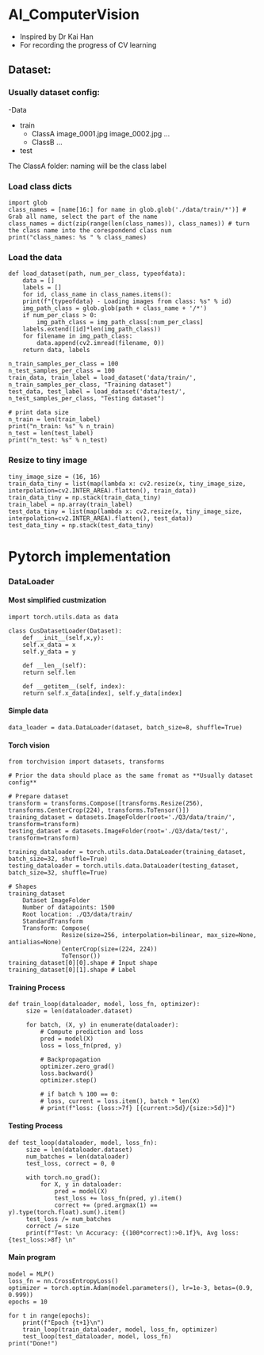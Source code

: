 # AI_ComputerVision

- Inspired by Dr Kai Han
- For recording the progress of CV learning

## Dataset:

### Usually dataset config:

-Data
  - train
    - ClassA
      image_0001.jpg
      image_0002.jpg
      ...
    - ClassB
    ...
  - test
  
  The ClassA folder: naming will be the class label

### Load class dicts
	import glob
	class_names = [name[16:] for name in glob.glob('./data/train/*')] # Grab all name, select the part of the name
	class_names = dict(zip(range(len(class_names)), class_names)) # turn the class name into the corespondend class num
	print("class_names: %s " % class_names)
	
### Load the data
	def load_dataset(path, num_per_class, typeofdata):
	    data = []
	    labels = []
	    for id, class_name in class_names.items():
		print(f"{typeofdata} - Loading images from class: %s" % id)
		img_path_class = glob.glob(path + class_name + '/*')
		if num_per_class > 0:
		    img_path_class = img_path_class[:num_per_class]
		labels.extend([id]*len(img_path_class))
		for filename in img_path_class:
		    data.append(cv2.imread(filename, 0))
	    return data, labels
	    
	n_train_samples_per_class = 100
	n_test_samples_per_class = 100
	train_data, train_label = load_dataset('data/train/', n_train_samples_per_class, "Training dataset")
	test_data, test_label = load_dataset('data/test/', n_test_samples_per_class, "Testing dataset")

	# print data size
	n_train = len(train_label)
	print("n_train: %s" % n_train)
	n_test = len(test_label)
	print("n_test: %s" % n_test)
	
### Resize to tiny image

	tiny_image_size = (16, 16)
	train_data_tiny = list(map(lambda x: cv2.resize(x, tiny_image_size, interpolation=cv2.INTER_AREA).flatten(), train_data))
	train_data_tiny = np.stack(train_data_tiny)
	train_label = np.array(train_label)
	test_data_tiny = list(map(lambda x: cv2.resize(x, tiny_image_size, interpolation=cv2.INTER_AREA).flatten(), test_data))
	test_data_tiny = np.stack(test_data_tiny)
	

# Pytorch implementation
	
### DataLoader
#### Most simplified custmization
	import torch.utils.data as data
	
	class CusDatasetLoader(Dataset):
	    def __init__(self,x,y):
		self.x_data = x
		self.y_data = y
	  
	    def __len__(self):
		return self.len

	    def __getitem__(self, index):
		return self.x_data[index], self.y_data[index]
		
#### Simple data
	data_loader = data.DataLoader(dataset, batch_size=8, shuffle=True)
	
#### Torch vision
	from torchvision import datasets, transforms
	
	# Prior the data should place as the same fromat as **Usually dataset config**
	
	# Prepare dataset
	transform = transforms.Compose([transforms.Resize(256), transforms.CenterCrop(224), transforms.ToTensor()])
	training_dataset = datasets.ImageFolder(root='./Q3/data/train/', transform=transform)
	testing_dataset = datasets.ImageFolder(root='./Q3/data/test/', transform=transform)
	
	training_dataloader = torch.utils.data.DataLoader(training_dataset, batch_size=32, shuffle=True)
	testing_dataloader = torch.utils.data.DataLoader(testing_dataset, batch_size=32, shuffle=True)
	
	# Shapes
	training_dataset
		Dataset ImageFolder
		Number of datapoints: 1500
		Root location: ./Q3/data/train/
		StandardTransform
		Transform: Compose(
			       Resize(size=256, interpolation=bilinear, max_size=None, antialias=None)
			       CenterCrop(size=(224, 224))
			       ToTensor())
	training_dataset[0][0].shape # Input shape
	training_dataset[0][1].shape # Label 
		
		
		
#### Training Process
	def train_loop(dataloader, model, loss_fn, optimizer):
		 size = len(dataloader.dataset)
		 
		 for batch, (X, y) in enumerate(dataloader):
			 # Compute prediction and loss
			 pred = model(X)
			 loss = loss_fn(pred, y)
			 
			 # Backpropagation
			 optimizer.zero_grad()
			 loss.backward()
			 optimizer.step()
			 
			 # if batch % 100 == 0:
			 # loss, current = loss.item(), batch * len(X)
			 # print(f"loss: {loss:>7f} [{current:>5d}/{size:>5d}]")

#### Testing Process
	def test_loop(dataloader, model, loss_fn):
		 size = len(dataloader.dataset)
		 num_batches = len(dataloader)
		 test_loss, correct = 0, 0
		 
		 with torch.no_grad():
			 for X, y in dataloader:
				 pred = model(X)
				 test_loss += loss_fn(pred, y).item()
				 correct += (pred.argmax(1) == y).type(torch.float).sum().item()
		 test_loss /= num_batches
		 correct /= size
		 print(f"Test: \n Accuracy: {(100*correct):>0.1f}%, Avg loss: {test_loss:>8f} \n"


#### Main program 

	model = MLP()
	loss_fn = nn.CrossEntropyLoss()
	optimizer = torch.optim.Adam(model.parameters(), lr=1e-3, betas=(0.9, 0.999))
	epochs = 10
	
	for t in range(epochs):
		print(f"Epoch {t+1}\n")
		train_loop(train_dataloader, model, loss_fn, optimizer)
		test_loop(test_dataloader, model, loss_fn)
	print("Done!")		
		
		
		
		
		
		
		
		
		
		
		
		
		
		
		
		
		
		
		
